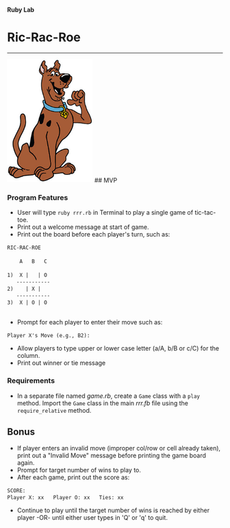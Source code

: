 #### Ruby Lab

# Ric-Rac-Roe
---
<img src="scoobydoo.jpg" width="200">
## MVP

### Program Features
- User will type `ruby rrr.rb` in Terminal to play a single game of tic-tac-toe.
- Print out a welcome message at start of game.
- Print out the board before each player's turn, such as:

```
RIC-RAC-ROE

    A   B   C

1)  X |   | O 
   -----------
2)    | X |  
   -----------
3)  X | O | O 
  
```
- Prompt for each player to enter their move such as:

```
Player X's Move (e.g., B2):  
``` 
- Allow players to type upper or lower case letter (a/A, b/B or c/C) for the column.
- Print out winner or tie message

### Requirements
- In a separate file named _game.rb_, create a `Game` class with a `play` method.  Import the `Game` class in the main _rrr.fb_ file using the `require_relative` method.


## Bonus

- If player enters an invalid move (improper col/row or cell already taken), print out a "Invalid Move" message before printing the game board again.
- Prompt for target number of wins to play to.
- After each game, print out the score as:

```
SCORE:
Player X: xx   Player O: xx   Ties: xx
```
- Continue to play until the target number of wins is reached by either player -OR- until either user types in 'Q' or 'q' to quit.
